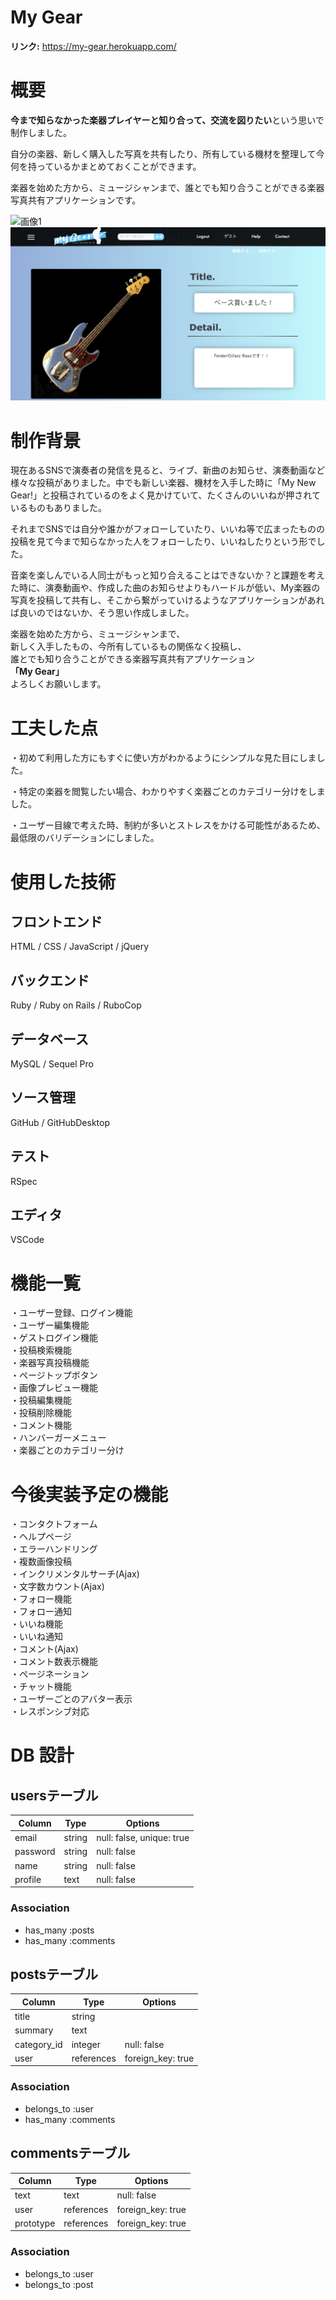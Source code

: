 # My Gear
**リンク:** https://my-gear.herokuapp.com/

# 概要
**今まで知らなかった楽器プレイヤーと知り合って、交流を図りたい**という思いで制作しました。

自分の楽器、新しく購入した写真を共有したり、所有している機材を整理して今何を持っているかまとめておくことができます。

楽器を始めた方から、ミュージシャンまで、誰とでも知り合うことができる楽器写真共有アプリケーションです。

![画像1](app/assets/images/readme1.png)
![画像2](app/assets/images/readme2.png)

# 制作背景
現在あるSNSで演奏者の発信を見ると、ライブ、新曲のお知らせ、演奏動画など様々な投稿がありました。中でも新しい楽器、機材を入手した時に「My New Gear!」と投稿されているのをよく見かけていて、たくさんのいいねが押されているものもありました。

それまでSNSでは自分や誰かがフォローしていたり、いいね等で広まったものの投稿を見て今まで知らなかった人をフォローしたり、いいねしたりという形でした。

音楽を楽しんでいる人同士がもっと知り合えることはできないか？と課題を考えた時に、演奏動画や、作成した曲のお知らせよりもハードルが低い、My楽器の写真を投稿して共有し、そこから繋がっていけるようなアプリケーションがあれば良いのではないか、そう思い作成しました。

楽器を始めた方から、ミュージシャンまで、  
新しく入手したもの、今所有しているもの関係なく投稿し、  
誰とでも知り合うことができる楽器写真共有アプリケーション  
**「My Gear」**  
よろしくお願いします。

# 工夫した点
・初めて利用した方にもすぐに使い方がわかるようにシンプルな見た目にしました。  

・特定の楽器を閲覧したい場合、わかりやすく楽器ごとのカテゴリー分けをしました。  

・ユーザー目線で考えた時、制約が多いとストレスをかける可能性があるため、最低限のバリデーションにしました。  

# 使用した技術
## フロントエンド
HTML / CSS / JavaScript / jQuery
## バックエンド
Ruby / Ruby on Rails / RuboCop
## データベース
MySQL / Sequel Pro
## ソース管理
GitHub / GitHubDesktop
## テスト
RSpec
## エディタ
VSCode

# 機能一覧
・ユーザー登録、ログイン機能  
・ユーザー編集機能  
・ゲストログイン機能  
・投稿検索機能  
・楽器写真投稿機能  
・ページトップボタン  
・画像プレビュー機能  
・投稿編集機能  
・投稿削除機能  
・コメント機能  
・ハンバーガーメニュー  
・楽器ごとのカテゴリー分け  

# 今後実装予定の機能
・コンタクトフォーム  
・ヘルプページ  
・エラーハンドリング  
・複数画像投稿  
・インクリメンタルサーチ(Ajax)  
・文字数カウント(Ajax)  
・フォロー機能  
・フォロー通知  
・いいね機能  
・いいね通知  
・コメント(Ajax)  
・コメント数表示機能  
・ページネーション  
・チャット機能  
・ユーザーごとのアバター表示  
・レスポンシブ対応  

# DB 設計

## usersテーブル

| Column       | Type   | Options                   |
| ------------ | ------ | ------------------------- |
| email        | string | null: false, unique: true |
| password     | string | null: false               |
| name         | string | null: false               |
| profile      | text   | null: false               |

### Association
- has_many :posts
- has_many :comments

## postsテーブル

| Column       | Type       | Options           |
| ------------ | ---------- | ----------------- |
| title        | string     |                   |
| summary      | text       |                   |
| category_id  | integer    | null: false       |
| user         | references | foreign_key: true |

### Association
- belongs_to :user
- has_many :comments

## commentsテーブル

| Column    | Type       | Options           |
| --------- | ---------- | ----------------- |
| text      | text       | null: false       |
| user      | references | foreign_key: true |
| prototype | references | foreign_key: true |

### Association
- belongs_to :user
- belongs_to :post
